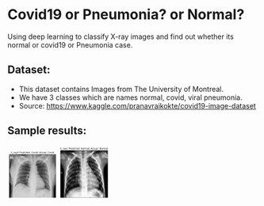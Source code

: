 # Covid19 or Pneumonia? or Normal?
Using deep learning to classify X-ray images and find out whether its normal or covid19 or Pneumonia case.

## Dataset:
- This dataset contains Images from The University of Montreal.
- We have 3 classes which are names normal, covid, viral pneumonia.
- Source: https://www.kaggle.com/pranavraikokte/covid19-image-dataset

## Sample results:
<p float="left">
  <img src="/covid.PNG" width="100" />
  <img src="/normal.PNG" width="100" /> 
</p>




